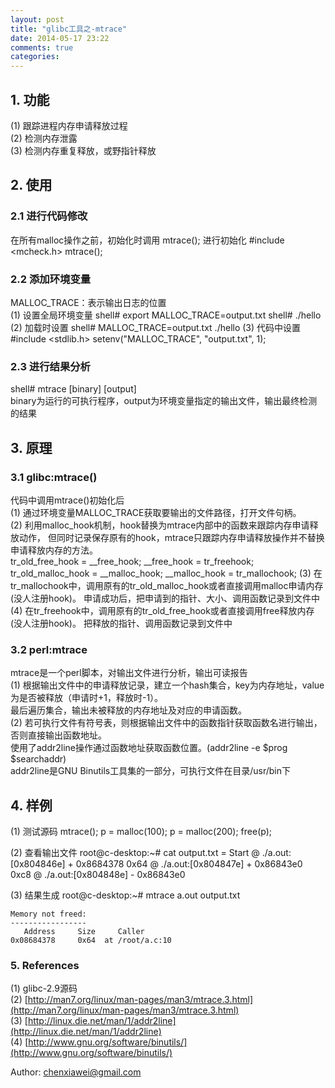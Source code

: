 ```yaml
---
layout: post
title: "glibc工具之-mtrace"
date: 2014-05-17 23:22
comments: true
categories: 
---
```


## 1. 功能
(1)  跟踪进程内存申请释放过程 <br>
(2)  检测内存泄露 <br>
(3)  检测内存重复释放，或野指针释放 <br>

## 2. 使用
### 2.1 进行代码修改
在所有malloc操作之前，初始化时调用 mtrace(); 进行初始化
	#include <mcheck.h>
	mtrace();
	
### 2.2 添加环境变量
MALLOC_TRACE：表示输出日志的位置 <br>
(1) 设置全局环境变量 
	shell# export MALLOC_TRACE=output.txt
	shell# ./hello
(2) 加载时设置 
	shell# MALLOC_TRACE=output.txt ./hello
(3) 代码中设置
	#include <stdlib.h>
	setenv("MALLOC_TRACE", "output.txt", 1);

### 2.3 进行结果分析
shell# mtrace [binary] [output] <br>
binary为运行的可执行程序，output为环境变量指定的输出文件，输出最终检测的结果

## 3. 原理
### 3.1 glibc:mtrace()
代码中调用mtrace()初始化后 <br>
(1) 通过环境变量MALLOC_TRACE获取要输出的文件路径，打开文件句柄。 <br>
(2) 利用malloc_hook机制，hook替换为mtrace内部中的函数来跟踪内存申请释放动作，
但同时记录保存原有的hook，mtrace只跟踪内存申请释放操作并不替换申请释放内存的方法。 <br>
	  tr_old_free_hook = __free_hook;
	  __free_hook = tr_freehook;
	  tr_old_malloc_hook = __malloc_hook;
	  __malloc_hook = tr_mallochook;
(3) 在tr_mallochook中，调用原有的tr_old_malloc_hook或者直接调用malloc申请内存(没人注册hook)。
申请成功后，把申请到的指针、大小、调用函数记录到文件中 <br>
(4) 在tr_freehook中，调用原有的tr_old_free_hook或者直接调用free释放内存(没人注册hook)。
把释放的指针、调用函数记录到文件中 <br>
	
### 3.2 perl:mtrace
mtrace是一个perl脚本，对输出文件进行分析，输出可读报告 <br>
(1) 根据输出文件中的申请释放记录，建立一个hash集合，key为内存地址，value为是否被释放（申请时+1，释放时-1）。 <br>
最后遍历集合，输出未被释放的内存地址及对应的申请函数。 <br>
(2) 若可执行文件有符号表，则根据输出文件中的函数指针获取函数名进行输出，否则直接输出函数地址。 <br>
使用了addr2line操作通过函数地址获取函数位置。(addr2line -e $prog $searchaddr) <br>
addr2line是GNU Binutils工具集的一部分，可执行文件在目录/usr/bin下 <br>

## 4. 样例
(1) 测试源码
	mtrace();
	p = malloc(100);
	p = malloc(200);
	free(p);
	
(2) 查看输出文件
	root@c-desktop:~# cat output.txt
	= Start
	@ ./a.out:[0x804846e] + 0x8684378 0x64
	@ ./a.out:[0x804847e] + 0x86843e0 0xc8
	@ ./a.out:[0x804848e] - 0x86843e0
	
(3) 结果生成
	root@c-desktop:~# mtrace a.out output.txt

	Memory not freed:
	-----------------
	   Address     Size     Caller
	0x08684378     0x64  at /root/a.c:10

### 5. References
(1) glibc-2.9源码 <br>
(2) [http://man7.org/linux/man-pages/man3/mtrace.3.html](http://man7.org/linux/man-pages/man3/mtrace.3.html) <br>
(3) [http://linux.die.net/man/1/addr2line](http://linux.die.net/man/1/addr2line) <br>
(4) [http://www.gnu.org/software/binutils/](http://www.gnu.org/software/binutils/) <br>

Author: chenxiawei@gmail.com
